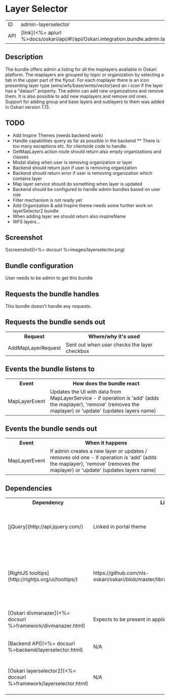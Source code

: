 # Layer Selector

<table>
  <tr>
    <td>ID</td><td>admin-layerselector</td>
  </tr>
  <tr>
    <td>API</td><td>[link](<%= apiurl %>docs/oskari/api/#!/api/Oskari.integration.bundle.admin.layerselector.View)</td>
  </tr>
</table>

## Description

The bundle offers admin a listing for all the maplayers available in Oskari platform. The maplayers are grouped by topic or organization by selecting a tab in the upper part of the flyout. For each maplayer there is an icon presenting layer type (wms/wfs/base/wmts/vector)and an i-icon if the layer has a "dataurl" property. The admin can add new organizations and remove them. It is also possible to add new maplayers and remove old ones. Support for adding group and base layers and sublayers to them was added in Oskari version 1.13.

## TODO

* Add Inspire Themes (needs backend work)
* Handle capabilities query as far as possible in the backend
** There is too many exceptions etc. for clientside code to handle.
* GetMapLayers action route should return also empty organizations and classes
* Modal dialog when user is removing organization or layer
* Backend should return json if user is removing organization
* Backend should return error if user is removing organization which contains layer
* Map layer service should do something when layer is updated
* Backend should be configured to handle admin bundles based on user role
* Filter mechanism is not ready yet
* Add Organization & add Inspire theme needs some further work on layerSelector2 bundle
* When adding layer we should return also inspireName
* WFS layers...

## Screenshot

![screenshot](<%= docsurl %>images/layerselector.png)

## Bundle configuration

User needs to be admin to get this bundle


## Requests the bundle handles

This bundle doesn't handle any requests.

## Requests the bundle sends out

<table>
  <tr>
    <th> Request </th><th> Where/why it's used</th>
  </tr>
  <tr>
    <td> AddMapLayerRequest </td><td> Sent out when user checks the layer checkbox</td>
  </tr>
</table>

## Events the bundle listens to

<table>
  <tr>
    <th> Event </th><th> How does the bundle react</th>
  </tr>
  <tr>
    <td> MapLayerEvent </td><td> Updates the UI with data from MapLayerService - if operation is 'add' (adds the maplayer), 'remove' (removes the maplayer) or 'update' (updates layers name)</td>
  </tr>
</table>

## Events the bundle sends out

<table>
  <tr>
    <th> Event </th><th> When it happens</th>
  </tr>
  <tr>
    <td> MapLayerEvent </td><td> If admin creates a new layer or updates / removes old one - if operation is 'add' (adds the maplayer), 'remove' (removes the maplayer) or 'update' (updates layers name)</td>
  </tr>
</table>

## Dependencies

<table>
  <tr>
    <th> Dependency </th><th> Linked from </th><th> Purpose </th>
  </tr>
  <tr>
    <td> [jQuery](http://api.jquery.com/) </td>
    <td> Linked in portal theme </td>
    <td> Used to create the component UI from begin to end</td>
  </tr>
  <tr>
    <td> [RightJS tooltips](http://rightjs.org/ui/tooltips/) </td>
    <td> https://github.com/nls-oskari/oskari/blob/master/libraries/rightjs/javascripts/right/tooltips.js </td>
    <td> RightJS UI component for showing tooltips - used to show tooltips on layer icons</td>
  </tr>
  <tr>
    <td> [Oskari divmanazer](<%= docsurl %>framework/divmanazer.html) </td>
    <td> Expects to be present in application setup </td>
    <td> Oskari's Div handler bundle</td>
  </tr>
  <tr>
    <td> [Backend API](<%= docsurl %>backend/layerselector.html) </td>
    <td> N/A </td>
    <td> Get all Maplayers from backend</td>
  </tr>
  <tr>
    <td> [Oskari layerselector2](<%= docsurl %>framework/layerselector.html) </td>
    <td> N/A </td>
    <td> User can select maplayers when needed</td>
  </tr>
</table>
